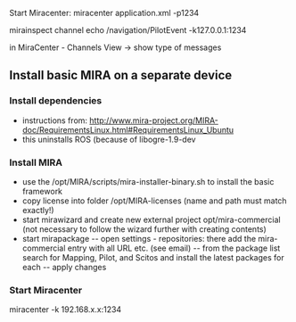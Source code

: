 Start Miracenter:
miracenter application.xml -p1234


mirainspect channel echo /navigation/PilotEvent -k127.0.0.1:1234

in MiraCenter - Channels View -> show type of messages





## Install basic MIRA on a separate device
### Install dependencies
- instructions from: http://www.mira-project.org/MIRA-doc/RequirementsLinux.html#RequirementsLinux_Ubuntu
- this uninstalls ROS (because of libogre-1.9-dev

### Install MIRA
- use the /opt/MIRA/scripts/mira-installer-binary.sh to install the basic framework
- copy license into folder /opt/MIRA-licenses (name and path must match exactly!)
- start mirawizard and create new external project opt/mira-commercial (not necessary to follow the wizard further with creating contents)
- start mirapackage
-- open settings - repositories: there add the mira-commercial entry with all URL etc. (see email)
-- from the package list search for Mapping, Pilot, and Scitos and install the latest packages for each
-- apply changes

### Start Miracenter
miracenter -k 192.168.x.x:1234
